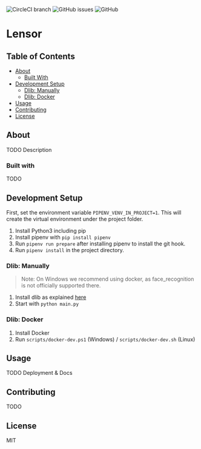 ![CircleCI branch](https://img.shields.io/circleci/project/github/Kombustor/lensor/master.svg)
![GitHub issues](https://img.shields.io/github/issues/Kombustor/lensor.svg)
![GitHub](https://img.shields.io/github/license/Kombustor/lensor.svg)

# Lensor

## Table of Contents

* [About](#about)
  * [Built With](#built-with)
* [Development Setup](#development-setup)
  * [Dlib: Manually](#dlib-manually)
  * [Dlib: Docker](#dlib-docker)
* [Usage](#usage)
* [Contributing](#contributing)
* [License](#license)

## About

TODO Description

### Built with

TODO

## Development Setup

First, set the environment variable `PIPENV_VENV_IN_PROJECT=1`.
This will create the virtual environment under the project folder.

1. Install Python3 including pip
2. Install pipenv with `pip install pipenv`
3. Run `pipenv run prepare` after installing pipenv to install the git hook.
4. Run `pipenv install` in the project directory.

### Dlib: Manually

> Note: On Windows we recommend using docker, as face_recognition is not officially supported there.

1. Install dlib as explained [here](https://gist.github.com/ageitgey/629d75c1baac34dfa5ca2a1928a7aeaf)
2. Start with `python main.py`

### Dlib: Docker

1. Install Docker
2. Run `scripts/docker-dev.ps1` (Windows) / `scripts/docker-dev.sh` (Linux)

## Usage

TODO Deployment & Docs

## Contributing

TODO

## License

MIT